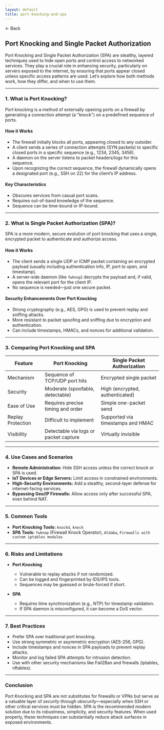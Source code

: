 ```yaml
---
layout: default
title: port-knocking-and-spa
---
```


<a href="https://anish7600.github.io/technical-writeups" style="text-decoration: none;">← Back</a>


## Port Knocking and Single Packet Authorization

Port Knocking and Single Packet Authorization (SPA) are stealthy, layered techniques used to hide open ports and control access to networked services. They play a crucial role in enhancing security, particularly on servers exposed to the internet, by ensuring that ports appear closed unless specific access patterns are used. Let’s explore how both methods work, how they differ, and when to use them.

---

### 1. **What is Port Knocking?**

Port knocking is a method of externally opening ports on a firewall by generating a connection attempt (a "knock") on a predefined sequence of ports.

#### **How it Works**

* The firewall initially blocks all ports, appearing closed to any outsider.
* A client sends a series of connection attempts (SYN packets) to specific closed ports in a specific sequence (e.g., 1234, 2345, 3456).
* A daemon on the server listens to packet headers/logs for this sequence.
* Upon recognizing the correct sequence, the firewall dynamically opens a designated port (e.g., SSH on 22) for the client’s IP address.

#### **Key Characteristics**

* Obscures services from casual port scans.
* Requires out-of-band knowledge of the sequence.
* Sequence can be time-bound or IP-bound.

---

### 2. **What is Single Packet Authorization (SPA)?**

SPA is a more modern, secure evolution of port knocking that uses a single, encrypted packet to authenticate and authorize access.

#### **How it Works**

* The client sends a single UDP or ICMP packet containing an encrypted payload (usually including authentication info, IP, port to open, and timestamp).
* A server-side daemon (like `fwknop`) decrypts the payload and, if valid, opens the relevant port for the client IP.
* No sequence is needed—just one secure packet.

#### **Security Enhancements Over Port Knocking**

* Strong cryptography (e.g., AES, GPG) is used to prevent replay and sniffing attacks.
* More resistant to packet spoofing and sniffing due to encryption and authentication.
* Can include timestamps, HMACs, and nonces for additional validation.

---

### 3. **Comparing Port Knocking and SPA**

| Feature           | Port Knocking                         | Single Packet Authorization       |
| ----------------- | ------------------------------------- | --------------------------------- |
| Mechanism         | Sequence of TCP/UDP port hits         | Encrypted single packet           |
| Security          | Moderate (spoofable, detectable)      | High (encrypted, authenticated)   |
| Ease of Use       | Requires precise timing and order     | Simple one-packet send            |
| Replay Protection | Difficult to implement                | Supported via timestamps and HMAC |
| Visibility        | Detectable via logs or packet capture | Virtually invisible               |

---

### 4. **Use Cases and Scenarios**

* **Remote Administration:** Hide SSH access unless the correct knock or SPA is used.
* **IoT Devices or Edge Servers:** Limit access in constrained environments.
* **High-Security Environments:** Add a stealthy, second-layer defense for internet-facing services.
* **Bypassing Geo/IP Firewalls:** Allow access only after successful SPA, even behind NAT.

---

### 5. **Common Tools**

* **Port Knocking Tools:** `knockd`, `knock`
* **SPA Tools:** `fwknop` (Firewall Knock Operator), `Aldaba`, `Firewalls with custom iptables modules`

---

### 6. **Risks and Limitations**

* **Port Knocking**

  * Vulnerable to replay attacks if not randomized.
  * Can be logged and fingerprinted by IDS/IPS tools.
  * Sequences may be guessed or brute-forced if short.

* **SPA**

  * Requires time synchronization (e.g., NTP) for timestamp validation.
  * If SPA daemon is misconfigured, it can become a DoS vector.

---

### 7. **Best Practices**

* Prefer SPA over traditional port knocking.
* Use strong symmetric or asymmetric encryption (AES-256, GPG).
* Include timestamps and nonces in SPA payloads to prevent replay attacks.
* Monitor and log failed SPA attempts for intrusion detection.
* Use with other security mechanisms like Fail2Ban and firewalls (iptables, nftables).

---

### Conclusion

Port Knocking and SPA are not substitutes for firewalls or VPNs but serve as a valuable layer of *security through obscurity*—especially when SSH or other critical services must be hidden. SPA is the recommended modern solution due to its robustness, simplicity, and security features. When used properly, these techniques can substantially reduce attack surfaces in exposed environments.
